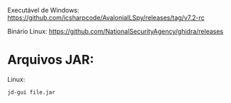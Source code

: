 Executável de Windows:  
https://github.com/icsharpcode/AvaloniaILSpy/releases/tag/v7.2-rc  

Binário Linux:
https://github.com/NationalSecurityAgency/ghidra/releases

# Arquivos JAR:
Linux:
```bash
jd-gui file.jar
```
